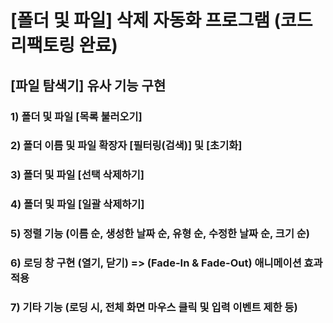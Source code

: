 # [폴더 및 파일] 삭제 자동화 프로그램 (코드 리팩토링 완료)

## [파일 탐색기] 유사 기능 구현

### 1) 폴더 및 파일 [목록 불러오기]
### 2) 폴더 이름 및 파일 확장자 [필터링(검색)] 및 [초기화]
### 3) 폴더 및 파일 [선택 삭제하기]
### 4) 폴더 및 파일 [일괄 삭제하기]
### 5) 정렬 기능 (이름 순, 생성한 날짜 순, 유형 순, 수정한 날짜 순, 크기 순)
### 6) 로딩 창 구현 (열기, 닫기) => (Fade-In & Fade-Out) 애니메이션 효과 적용
### 7) 기타 기능 (로딩 시, 전체 화면 마우스 클릭 및 입력 이벤트 제한 등)
